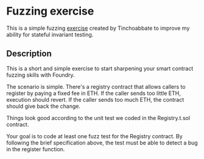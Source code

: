 # Fuzzing exercise 

This is a simple fuzzing [exercise](https://gist.github.com/tinchoabbate/67b195b95fe77a5b9e3c6cc4bf80b3f7) created by Tinchoabbate to improve my ability for stateful invariant testing.

## Description

This is a short and simple exercise to start sharpening your smart contract fuzzing skills with Foundry.

The scenario is simple. There's a registry contract that allows callers to register by paying a fixed fee in ETH. If the caller sends too little ETH, execution should revert. If the caller sends too much ETH, the contract should give back the change.

Things look good according to the unit test we coded in the Registry.t.sol contract.

Your goal is to code at least one fuzz test for the Registry contract. By following the brief specification above, the test must be able to detect a bug in the register function.